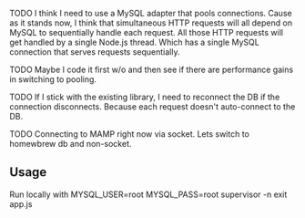 TODO
I think I need to use a MySQL adapter that pools connections.  Cause as it stands now, I think that simultaneous HTTP requests will all depend on MySQL to sequentially handle each request.  All those HTTP requests will get handled by a single Node.js thread.  Which has a single MySQL connection that serves requests sequentially.

TODO
Maybe I code it first w/o and then see if there are performance gains in switching to pooling.

TODO
If I stick with the existing library, I need to reconnect the DB if the connection disconnects.  Because each request doesn't auto-connect to the DB.

TODO
Connecting to MAMP right now via socket.  Lets switch to homewbrew db and non-socket.

## Usage

Run locally with MYSQL_USER=root MYSQL_PASS=root supervisor -n exit app.js